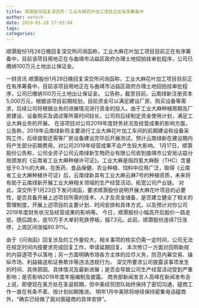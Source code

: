 ```yaml
---
title: 顺灏股份回复深交所：工业大麻花叶加工项目正在有序筹备中
author: wetech
date: 2019-01-28 17:03:04
tags: 
categories: 
---
```

顺灏股份1月28日晚回复深交所问询函称，工业大麻花叶加工项目目前正在有序筹备中，目前该项目用地正在与曲靖市沾益区政府办理土地招拍挂审批程序，公司已缴纳100万元土地出让保证金。
<!-- more -->
一财资讯
顺灏股份1月28日晚回复深交所问询函称，工业大麻花叶加工项目目前正在有序筹备中，目前该项目用地正在与曲靖市沾益区政府办理土地招拍挂审批程序，公司已缴纳100万元土地出让保证金。
公告称，截至目前，云南绿新注册资本5,000万元，根据该项目前期规划，目前资金可以满足建设厂房、购买设备等需求，后续公司将根据业务的进展情况进行资金的投入。由于工业大麻种植周期及厂房建设、设备购买及调试等所需时间较长，公司将后续制定资金使用计划，满足工业大麻业务的开展。
在该项目对公司2019年度财务状况及经营成果的影响方面，公告称，2019年云南绿新将主要进行工业大麻花叶加工车间的前期建设和设备采购工作，后续提取还需等厂房设备建设完毕后开展测试，预计云南绿新在建设期内将产生部分前期费用，对公司2019年经营成果不会产生较大影响。
1月17日，顺灏股份公告称，公司全资子公司云南绿新生物药业有限公司收到曲靖市公安局沾益分局颁发的《云南省工业大麻种植许可证》。工业大麻是指四氢大麻酚（THC）含量低于0.3％的大麻，在医药、食品保健、农业种植、饲料中应用广泛，取得《云南省工业大麻种植许可证》后，云南绿新具有工业大麻云麻7号的种植资质，未来将有助于云南绿新开展工业大麻相关领域的生产经营活动，拓宽公司产业链。
对此，深交所于1月23日下发问询函，要求顺灏股份说明开展大麻花叶项目的必要性，是否具备开展上述项目所需的技术、人才及资金储备，是否建立健全了相关的管理制度，开展上述项目的主要计划、时间安排和具体方式，以及预计对你公司2019年度财务状况及经营成果的影响等。
今日，顺灏股份小幅高开后股价一路走低，随后跳水，逾10万手大单封死跌停板，报7.3元。此前，顺灏股份连续7日涨停，上周区间涨幅60.91%。
 
 
由于《问询函》回复涉及的工作量较大，相关事项的核实仍需一定时间，公司无法在规定时间内按要求完成回复工作，申请延期回复。
本次修订一方面对回购新规的内容逐项予以落地；另一方面明确市场各方主体的应尽义务，防范内幕交易、操纵市场、利益输送和证券欺诈等违法违规行为。
深交所要求公司披露该事项发生的时间、具体原因、具体情况及最新进展；是否会导致公司生产经营活动受到严重影响；是否影响2018年度年报编制及披露。
商务部新闻发言人高峰在新闻发布会上说，即便现在美方处在圣诞假期，但中美经贸团队始终保持了密切沟通，磋商工作一直在有条不紊、按计划如期推进。
明年1月中美除将继续保持密集电话磋商外，“确实已经做了面对面磋商的具体安排”。

